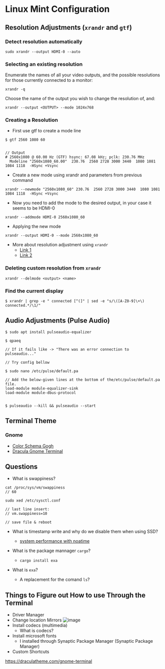 # Linux Mint Configuration

## Resolution Adjustments (`xrandr` and `gtf`)

### Detect resolution automatically
```
sudo xrandr --output HDMI-0 --auto
```

### Selecting an existing resolution

Enumerate the names of all your video outputs, and the possible resolutions for those currently connected to a monitor:

```
xrandr -q
```

Choose the name of the output you wish to change the resolution of, and:

```
xrandr --output <OUTPUT> --mode 1024x768
```

### Creating a Resolution

- First use gtf to create a mode line

```
$ gtf 2560 1080 60


// Output
# 2560x1080 @ 60.00 Hz (GTF) hsync: 67.08 kHz; pclk: 230.76 MHz
  Modeline "2560x1080_60.00"  230.76  2560 2728 3000 3440  1080 1081 1084 1118  -HSync +Vsync

```
- Create a new mode using xrandr and parameters from previous command

```
xrandr --newmode "2560x1080_60" 230.76  2560 2728 3000 3440  1080 1081 1084 1118  -HSync +Vsync
```

- Now you need to add the mode to the desired output, in your case it seems to be HDMI-0

```
xrandr --addmode HDMI-0 2560x1080_60
```

- Applying the new mode

```
xrandr --output HDMI-0 --mode 2560x1080_60
```

- More about resolution adjustment using `xrandr`
    - [Link 1](https://askubuntu.com/questions/1075157/unable-to-set-my-screen-resolution-higher)
    - [Link 2](https://askubuntu.com/questions/281509/how-do-i-change-the-screen-resolution-using-ubuntu-command-line)

### Deleting custom resolution from `xrandr`
```
xrandr --delmode <output> <name>
```

### Find the current display

```
$ xrandr | grep -e " connected [^(]" | sed -e "s/\([A-Z0-9]\+\) connected.*/\1/"
```


## Audio Adjustments (Pulse Audio)
```
$ sudo apt install pulseaudio-equalizer

$ qpaeq

// If it fails like -> "There was an error connection to pulseaudio..."

// Try config bellow

$ sudo nano /etc/pulse/default.pa

// Add the below-given lines at the bottom of the/etc/pulse/default.pa file.
load-module module-equalizer-sink
load-module module-dbus-protocol


$ pulseaudio --kill && pulseaudio --start

```

## Terminal Theme

### Gnome
- [Color Schema Gogh](https://mayccoll.github.io/Gogh/)
- [Dracula Gnome Terminal](https://github.com/dracula/gnome-terminal)

## Questions 
- What is swappiness?

```
cat /proc/sys/vm/swappiness
// 60

sudo xed /etc/sysctl.conf

// last line insert: 
// vm.swappiness=10 

// save file & reboot
```

- What is timestamp write and why do we disable them when using SSD?
    - [system performance with noatime](https://opensource.com/article/20/6/linux-noatime)

- What is the package mannager `cargo`?
    - `cargo install exa`

- What is `exa`?
    - A replacement for the comand `ls`? 

## Things to Figure out How to use Through the Terminal
- Driver Manager
- Change location Mirrors
  ![image](https://user-images.githubusercontent.com/17462762/154803226-8b99716c-1cc9-4d1e-933f-9b00fb45a83c.png)
- Install codecs (multimedia)
    - What is codecs?
- Install microsoft fonts
    - I installed through Synaptic Package Manager (Synaptic Package Manager)
- Custom Shortcuts


https://draculatheme.com/gnome-terminal
